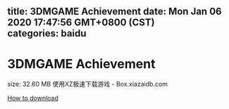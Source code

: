 
title: 3DMGAME Achievement
date: Mon Jan 06 2020 17:47:56 GMT+0800 (CST)    
categories: baidu
---

# 3DMGAME Achievement
size: 32.60 MB
 使用XZ极速下载游戏 - Box.xiazaidb.com
 

[How to download](https://bpcam.bemobtrk.com/go/2ceec3aa-1ca2-46d6-b9ff-aaa5c184517c?jno=1066)